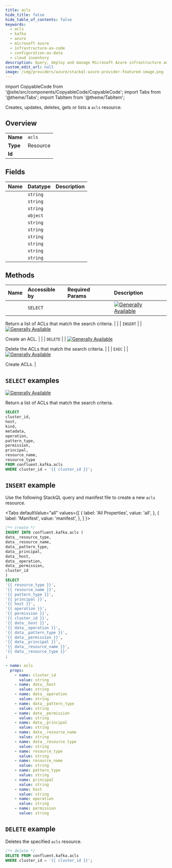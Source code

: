 ```yaml
---
title: acls
hide_title: false
hide_table_of_contents: false
keywords:
  - acls
  - kafka
  - azure
  - microsoft azure
  - infrastructure-as-code
  - configuration-as-data
  - cloud inventory
description: Query, deploy and manage Microsoft Azure infrastructure and resources using SQL
custom_edit_url: null
image: /img/providers/azure/stackql-azure-provider-featured-image.png
---
```


import CopyableCode from '@site/src/components/CopyableCode/CopyableCode';
import Tabs from '@theme/Tabs';
import TabItem from '@theme/TabItem';

Creates, updates, deletes, gets or lists a <code>acls</code> resource.

## Overview
<table><tbody>
<tr><td><b>Name</b></td><td><code>acls</code></td></tr>
<tr><td><b>Type</b></td><td>Resource</td></tr>
<tr><td><b>Id</b></td><td><CopyableCode code="confluent.kafka.acls" /></td></tr>
</tbody></table>

## Fields
| Name | Datatype | Description |
|:-----|:---------|:------------|
| <CopyableCode code="cluster_id" /> | `string` |  |
| <CopyableCode code="host" /> | `string` |  |
| <CopyableCode code="kind" /> | `string` |  |
| <CopyableCode code="metadata" /> | `object` |  |
| <CopyableCode code="operation" /> | `string` |  |
| <CopyableCode code="pattern_type" /> | `string` |  |
| <CopyableCode code="permission" /> | `string` |  |
| <CopyableCode code="principal" /> | `string` |  |
| <CopyableCode code="resource_name" /> | `string` |  |
| <CopyableCode code="resource_type" /> | `string` |  |

## Methods
| Name | Accessible by | Required Params | Description |
|:-----|:--------------|:----------------|:------------|
| <CopyableCode code="get_kafka_acls" /> | `SELECT` | <CopyableCode code="cluster_id" /> | [![Generally Available](https://img.shields.io/badge/Lifecycle%20Stage-Generally%20Available-%2345c6e8)](#section/Versioning/API-Lifecycle-Policy)

Return a list of ACLs that match the search criteria. |
| <CopyableCode code="create_kafka_acls" /> | `INSERT` | <CopyableCode code="cluster_id, data__host, data__operation, data__pattern_type, data__permission, data__principal, data__resource_name, data__resource_type" /> | [![Generally Available](https://img.shields.io/badge/Lifecycle%20Stage-Generally%20Available-%2345c6e8)](#section/Versioning/API-Lifecycle-Policy)

Create an ACL. |
| <CopyableCode code="delete_kafka_acls" /> | `DELETE` | <CopyableCode code="cluster_id" /> | [![Generally Available](https://img.shields.io/badge/Lifecycle%20Stage-Generally%20Available-%2345c6e8)](#section/Versioning/API-Lifecycle-Policy)

Delete the ACLs that match the search criteria. |
| <CopyableCode code="batch_create_kafka_acls" /> | `EXEC` | <CopyableCode code="cluster_id" /> | [![Generally Available](https://img.shields.io/badge/Lifecycle%20Stage-Generally%20Available-%2345c6e8)](#section/Versioning/API-Lifecycle-Policy)

Create ACLs. |

## `SELECT` examples

[![Generally Available](https://img.shields.io/badge/Lifecycle%20Stage-Generally%20Available-%2345c6e8)](#section/Versioning/API-Lifecycle-Policy)

Return a list of ACLs that match the search criteria.


```sql
SELECT
cluster_id,
host,
kind,
metadata,
operation,
pattern_type,
permission,
principal,
resource_name,
resource_type
FROM confluent.kafka.acls
WHERE cluster_id = '{{ cluster_id }}';
```
## `INSERT` example

Use the following StackQL query and manifest file to create a new <code>acls</code> resource.

<Tabs
    defaultValue="all"
    values={[
        { label: 'All Properties', value: 'all', },
        { label: 'Manifest', value: 'manifest', },
    ]
}>
<TabItem value="all">

```sql
/*+ create */
INSERT INTO confluent.kafka.acls (
data__resource_type,
data__resource_name,
data__pattern_type,
data__principal,
data__host,
data__operation,
data__permission,
cluster_id
)
SELECT 
'{{ resource_type }}',
'{{ resource_name }}',
'{{ pattern_type }}',
'{{ principal }}',
'{{ host }}',
'{{ operation }}',
'{{ permission }}',
'{{ cluster_id }}',
'{{ data__host }}',
'{{ data__operation }}',
'{{ data__pattern_type }}',
'{{ data__permission }}',
'{{ data__principal }}',
'{{ data__resource_name }}',
'{{ data__resource_type }}'
;
```
</TabItem>
<TabItem value="manifest">

```yaml
- name: acls
  props:
    - name: cluster_id
      value: string
    - name: data__host
      value: string
    - name: data__operation
      value: string
    - name: data__pattern_type
      value: string
    - name: data__permission
      value: string
    - name: data__principal
      value: string
    - name: data__resource_name
      value: string
    - name: data__resource_type
      value: string
    - name: resource_type
      value: string
    - name: resource_name
      value: string
    - name: pattern_type
      value: string
    - name: principal
      value: string
    - name: host
      value: string
    - name: operation
      value: string
    - name: permission
      value: string

```
</TabItem>
</Tabs>

## `DELETE` example

Deletes the specified <code>acls</code> resource.

```sql
/*+ delete */
DELETE FROM confluent.kafka.acls
WHERE cluster_id = '{{ cluster_id }}';
```
